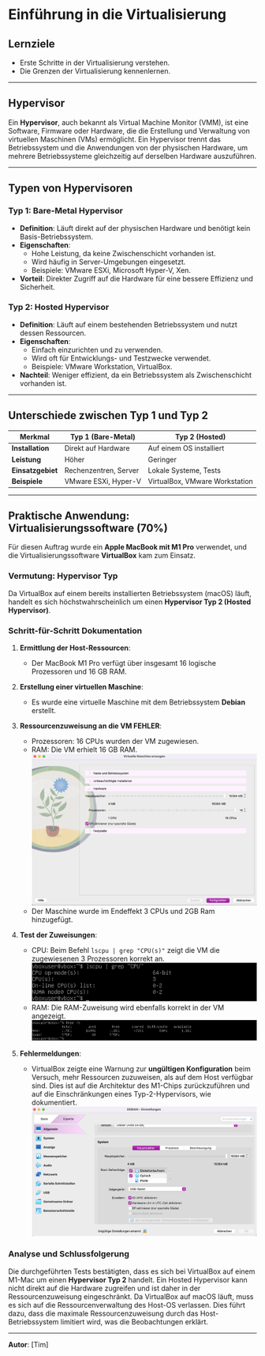# Einführung in die Virtualisierung

## Lernziele
- Erste Schritte in der Virtualisierung verstehen.
- Die Grenzen der Virtualisierung kennenlernen.

---

## Hypervisor

Ein **Hypervisor**, auch bekannt als Virtual Machine Monitor (VMM), ist eine Software, Firmware oder Hardware, die die Erstellung und Verwaltung von virtuellen Maschinen (VMs) ermöglicht. Ein Hypervisor trennt das Betriebssystem und die Anwendungen von der physischen Hardware, um mehrere Betriebssysteme gleichzeitig auf derselben Hardware auszuführen.

---

## Typen von Hypervisoren

### Typ 1: Bare-Metal Hypervisor
- **Definition**: Läuft direkt auf der physischen Hardware und benötigt kein Basis-Betriebssystem.
- **Eigenschaften**:
  - Hohe Leistung, da keine Zwischenschicht vorhanden ist.
  - Wird häufig in Server-Umgebungen eingesetzt.
  - Beispiele: VMware ESXi, Microsoft Hyper-V, Xen.
- **Vorteil**: Direkter Zugriff auf die Hardware für eine bessere Effizienz und Sicherheit.

### Typ 2: Hosted Hypervisor
- **Definition**: Läuft auf einem bestehenden Betriebssystem und nutzt dessen Ressourcen.
- **Eigenschaften**:
  - Einfach einzurichten und zu verwenden.
  - Wird oft für Entwicklungs- und Testzwecke verwendet.
  - Beispiele: VMware Workstation, VirtualBox.
- **Nachteil**: Weniger effizient, da ein Betriebssystem als Zwischenschicht vorhanden ist.

---

## Unterschiede zwischen Typ 1 und Typ 2

| Merkmal                 | Typ 1 (Bare-Metal)         | Typ 2 (Hosted)            |
|-------------------------|----------------------------|---------------------------|
| **Installation**        | Direkt auf Hardware        | Auf einem OS installiert  |
| **Leistung**            | Höher                     | Geringer                  |
| **Einsatzgebiet**       | Rechenzentren, Server      | Lokale Systeme, Tests     |
| **Beispiele**           | VMware ESXi, Hyper-V      | VirtualBox, VMware Workstation |

---

## Praktische Anwendung: Virtualisierungssoftware (70%)

Für diesen Auftrag wurde ein **Apple MacBook mit M1 Pro** verwendet, und die Virtualisierungssoftware **VirtualBox** kam zum Einsatz.

### Vermutung: Hypervisor Typ
Da VirtualBox auf einem bereits installierten Betriebssystem (macOS) läuft, handelt es sich höchstwahrscheinlich um einen **Hypervisor Typ 2 (Hosted Hypervisor)**.

### Schritt-für-Schritt Dokumentation
1. **Ermittlung der Host-Ressourcen**:
   - Der MacBook M1 Pro verfügt über insgesamt 16 logische Prozessoren und 16 GB RAM.

2. **Erstellung einer virtuellen Maschine**:
   - Es wurde eine virtuelle Maschine mit dem Betriebssystem **Debian** erstellt.

3. **Ressourcenzuweisung an die VM FEHLER**:
   - Prozessoren: 16 CPUs wurden der VM zugewiesen.
   - RAM: Die VM erhielt 16 GB RAM. 
   ![Screenshot 2](Images/2.png)
   - Der Maschine wurde im Endeffekt 3 CPUs und 2GB Ram hinzugefügt.

4. **Test der Zuweisungen**:
   - CPU: Beim Befehl `lscpu | grep "CPU(s)"` zeigt die VM die zugewiesenen 3 Prozessoren korrekt an. ![Screenshot 3](Images/4.png)
   - RAM: Die RAM-Zuweisung wird ebenfalls korrekt in der VM angezeigt. ![Screenshot 4](Images/6.png)

5. **Fehlermeldungen**:
   - VirtualBox zeigte eine Warnung zur **ungültigen Konfiguration** beim Versuch, mehr Ressourcen zuzuweisen, als auf dem Host verfügbar sind. Dies ist auf die Architektur des M1-Chips zurückzuführen und auf die Einschränkungen eines Typ-2-Hypervisors, wie dokumentiert. ![Screenshot 5](Images/1.png) 

### Analyse und Schlussfolgerung
Die durchgeführten Tests bestätigten, dass es sich bei VirtualBox auf einem M1-Mac um einen **Hypervisor Typ 2** handelt. Ein Hosted Hypervisor kann nicht direkt auf die Hardware zugreifen und ist daher in der Ressourcenzuweisung eingeschränkt. Da VirtualBox auf macOS läuft, muss es sich auf die Ressourcenverwaltung des Host-OS verlassen. Dies führt dazu, dass die maximale Ressourcenzuweisung durch das Host-Betriebssystem limitiert wird, was die Beobachtungen erklärt.

---

**Autor**: [Tim]